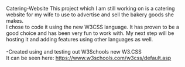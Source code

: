 Catering-Website
This project which I am still working on is a catering website for my wife to use to advertise and sell the bakery goods she makes. 
<br>
I chose to code it using the new W3CSS language. It has proven to be a good choice and has been very fun to work with. My next step will be hosting it and adding features using other languages as well.
<br><br>
-Created using and testing out W3Schools new W3.CSS <br>
It can be seen here: https://www.w3schools.com/w3css/default.asp
